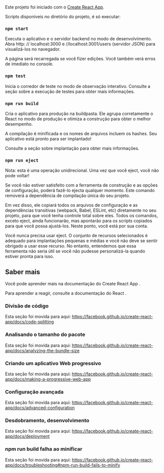 Este projeto foi iniciado com o [Create React App](https://github.com/facebook/create-react-app).

Scripts disponíveis no diretório do projeto, é só executar:

### `npm start`
Executa o aplicativo e o servidor backend no modo de desenvolvimento.
Abra http: // localhost:3000 e //localhost:3001/users (servidor JSON) para visualizá-los no navegador.


A página será recarregada se você fizer edições.
Você também verá erros de imediato no console.

### `npm test`
Inicia o corredor de teste no modo de observação interativo.
Consulte a seção sobre a execução de testes para obter mais informações.

### `npm run build`
Cria o aplicativo para produção na buildpasta.
Ele agrupa corretamente o React no modo de produção e otimiza a construção para obter o melhor desempenho.

A compilação é minificada e os nomes de arquivos incluem os hashes.
Seu aplicativo está pronto para ser implantado!

Consulte a seção sobre implantação para obter mais informações.

### `npm run eject`
Nota: esta é uma operação unidirecional. Uma vez que você eject, você não pode voltar!

Se você não estiver satisfeito com a ferramenta de construção e as opções de configuração, poderá fazê-lo ejecta qualquer momento. Este comando removerá a dependência de compilação única do seu projeto.

Em vez disso, ele copiará todos os arquivos de configuração e as dependências transitivas (webpack, Babel, ESLint, etc) diretamente no seu projeto, para que você tenha controle total sobre eles. Todos os comandos, exceto eject, ainda funcionarão, mas apontarão para os scripts copiados para que você possa ajustá-los. Neste ponto, você está por sua conta.

Você nunca precisa usar eject. O conjunto de recursos selecionados é adequado para implantações pequenas e médias e você não deve se sentir obrigado a usar esse recurso. No entanto, entendemos que essa ferramenta não seria útil se você não pudesse personalizá-la quando estiver pronta para isso.

## Saber mais
Você pode aprender mais na documentação do Create React App .

Para aprender a reagir, consulte a documentação do React .

### Divisão de código
Esta seção foi movida para aqui: https://facebook.github.io/create-react-app/docs/code-splitting

### Analisando o tamanho do pacote
Esta seção foi movida para aqui: https://facebook.github.io/create-react-app/docs/analyzing-the-bundle-size

### Criando um aplicativo Web progressivo
Esta seção foi movida para aqui: https://facebook.github.io/create-react-app/docs/making-a-progressive-web-app

### Configuração avançada
Esta seção foi movida para aqui: https://facebook.github.io/create-react-app/docs/advanced-configuration

### Desdobramento, desenvolvimento
Esta seção foi movida para aqui: https://facebook.github.io/create-react-app/docs/deployment

### npm run build falha ao minificar
Esta seção foi movida para aqui: https://facebook.github.io/create-react-app/docs/troubleshooting#npm-run-build-fails-to-minify
